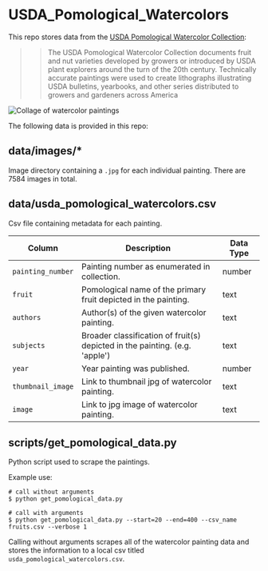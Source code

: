 # USDA_Pomological_Watercolors

This repo stores data from the [USDA Pomological Watercolor Collection](https://usdawatercolors.nal.usda.gov/pom/home.xhtml):

> > The USDA Pomological Watercolor Collection documents fruit and nut varieties developed by growers or introduced by USDA plant explorers around the turn of the 20th century. Technically accurate paintings were used to create lithographs illustrating USDA bulletins, yearbooks, and other series distributed to growers and gardeners across America


![Collage of watercolor paintings](https://www.garrickadenbuie.com/images/project/ggpomological/pom-examples.jpg)


The following data is provided in this repo:

## data/images/*

Image directory containing a `.jpg` for each individual painting.
There are 7584 images in total.


## data/usda_pomological_watercolors.csv

Csv file containing metadata for each painting.

| Column | Description | Data Type |
|---|---|---|
| `painting_number` | Painting number as enumerated in collection. | number |
| `fruit` | Pomological name of the primary fruit depicted in the painting.| text |
| `authors` |  Author(s) of the given watercolor painting. | text |
| `subjects` | Broader classification of fruit(s) depicted in the painting. (e.g. 'apple') | text |
| `year` | Year painting was published. | number |
| `thumbnail_image` | Link to thumbnail jpg of watercolor painting. | text |
| `image` | Link to jpg image of watercolor painting. | text |

## scripts/get_pomological_data.py

Python script used to scrape the paintings.

Example use:

```
# call without arguments
$ python get_pomological_data.py

# call with arguments
$ python get_pomological_data.py --start=20 --end=400 --csv_name fruits.csv --verbose 1
```

Calling without arguments scrapes all of the watercolor painting data and stores 
the information to a local csv titled `usda_pomological_watercolors.csv`.
